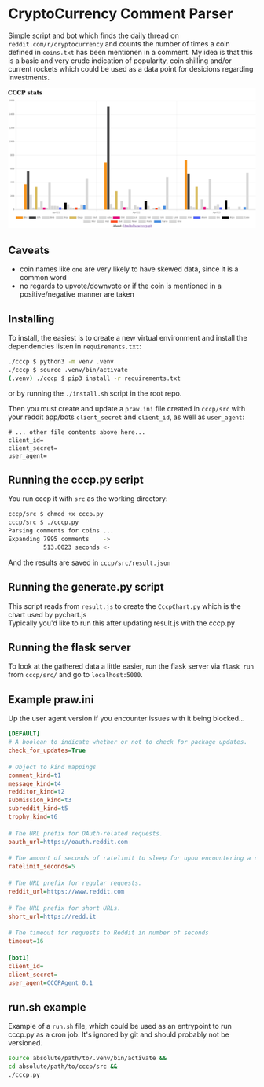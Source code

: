 # CryptoCurrency Comment Parser

Simple script and bot which finds the daily thread on `reddit.com/r/cryptocurrency` and counts the number of times a coin defined in `coins.txt` has been mentionen in a comment.
My idea is that this is a basic and very crude indication of popularity, coin shilling and/or current rockets which could be used as a data point for desicions regarding investments.

![Chart example](chart.png)

## Caveats

* coin names like `one` are very likely to have skewed data, since it is a common word
* no regards to upvote/downvote or if the coin is mentioned in a positive/negative manner are taken

## Installing

To install, the easiest is to create a new virtual environment and install the dependencies listen in `requirements.txt`:

```bash
./cccp $ python3 -m venv .venv
./cccp $ source .venv/bin/activate
(.venv) ./cccp $ pip3 install -r requirements.txt
```

or by running the `./install.sh` script in the root repo.

Then you must create and update a `praw.ini` file created in `cccp/src` with your reddit app/bots `client_secret` and `client_id`, as well as `user_agent`:

```
# ... other file contents above here...
client_id=
client_secret=
user_agent=
```

## Running the cccp.py script

You run cccp it with `src` as the working directory:

```bash
cccp/src $ chmod +x cccp.py
cccp/src $ ./cccp.py
Parsing comments for coins ...
Expanding 7995 comments    ->
          513.0023 seconds <-
```

And the results are saved in `cccp/src/result.json`

## Running the generate.py script

This script reads from `result.js` to create the `CccpChart.py` which is the chart used by pychart.js  
Typically you'd like to run this after updating result.js with the cccp.py

## Running the flask server

To look at the gathered data a little easier, run the flask server via `flask run` from `cccp/src/` and go to `localhost:5000`.

## Example praw.ini

Up the user agent version if you encounter issues with it being blocked...

```ini
[DEFAULT]
# A boolean to indicate whether or not to check for package updates.
check_for_updates=True

# Object to kind mappings
comment_kind=t1
message_kind=t4
redditor_kind=t2
submission_kind=t3
subreddit_kind=t5
trophy_kind=t6

# The URL prefix for OAuth-related requests.
oauth_url=https://oauth.reddit.com

# The amount of seconds of ratelimit to sleep for upon encountering a specific type of 429 error.
ratelimit_seconds=5

# The URL prefix for regular requests.
reddit_url=https://www.reddit.com

# The URL prefix for short URLs.
short_url=https://redd.it

# The timeout for requests to Reddit in number of seconds
timeout=16

[bot1]
client_id=
client_secret=
user_agent=CCCPAgent 0.1
```

## run.sh example

Example of a `run.sh` file, which could be used as an entrypoint to run cccp.py as a cron job. It's ignored by git and should probably not be versioned.

```bash
source absolute/path/to/.venv/bin/activate &&
cd absolute/path/to/cccp/src &&
./cccp.py
```
